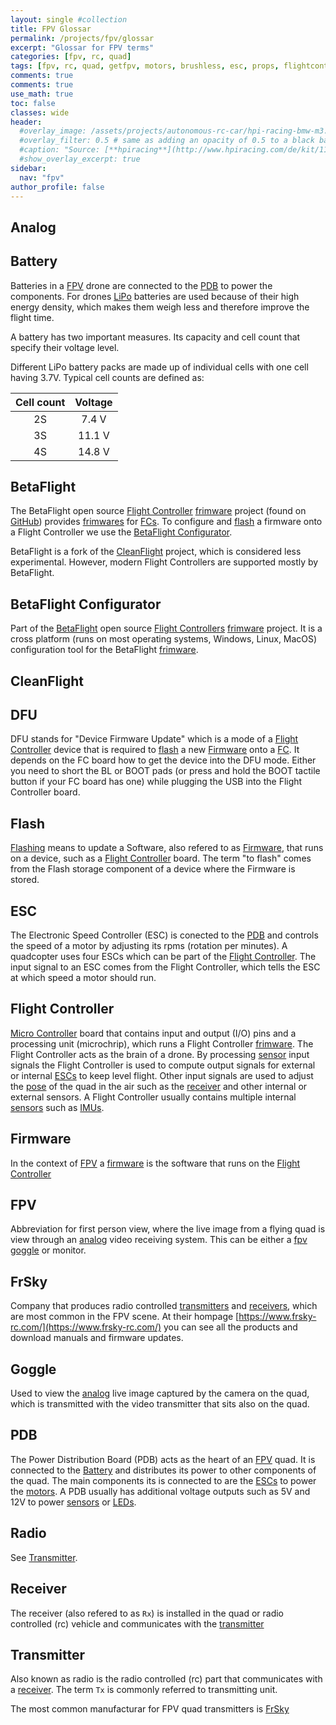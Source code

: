 ```yaml
---
layout: single #collection
title: FPV Glossar
permalink: /projects/fpv/glossar
excerpt: "Glossar for FPV terms"
categories: [fpv, rc, quad]
tags: [fpv, rc, quad, getfpv, motors, brushless, esc, props, flightcontroller, antennas, camera, goggles, frsky, fatshark]
comments: true
comments: true
use_math: true
toc: false
classes: wide
header:
  #overlay_image: /assets/projects/autonomous-rc-car/hpi-racing-bmw-m3.png
  #overlay_filter: 0.5 # same as adding an opacity of 0.5 to a black background
  #caption: "Source: [**hpiracing**](http://www.hpiracing.com/de/kit/114343)"
  #show_overlay_excerpt: true
sidebar:
  nav: "fpv"
author_profile: false
---
```


## Analog

## Battery

Batteries in a [FPV](/projects/fpv/glossar/#fpv) drone are connected to the [PDB](/projects/fpv/glossar/#pdb) to power the components. For drones [LiPo](/projects/fpv/glossar/#lipo) batteries are used 
because of their high energy density, which makes them weigh less and therefore improve the flight time.

A battery has two important measures. Its capacity and cell count that specify their voltage level.

Different LiPo battery packs are made up of individual cells with one cell having 3.7V. Typical cell counts are defined as:

| Cell count | Voltage |
|:----------:|:-------:|
| 2S         |  7.4 V  |
| 3S         |  11.1 V |
| 4S         |  14.8 V |

## BetaFlight

The BetaFlight open source [Flight Controller](/projects/fpv/glossar/#flight-controller) [frimware](/projects/fpv/glossar/#firmware) project (found on [GitHub](https://github.com/betaflight)) provides
[frimwares](/projects/fpv/glossar/#firmware) for [FCs](/projects/fpv/glossar/#flight-controller). To configure and [flash](/projects/fpv/glossar/#flash) a firmware onto a Flight Controller we use 
the [BetaFlight Configurator](/projects/fpv/glossar/#betaflight-configurator).

BetaFlight is a fork of the [CleanFlight](/projects/fpv/glossar/#clean-flight) project, which is considered less experimental. However, modern Flight Controllers are supported mostly by BetaFlight. 

## BetaFlight Configurator

Part of the [BetaFlight](/projects/fpv/glossar/#betaflight) open source [Flight Controllers](/projects/fpv/glossar/#flight-controller) [frimware](/projects/fpv/glossar/#firmware) project.
It is a cross platform (runs on most operating systems, Windows, Linux, MacOS) configuration tool for the BetaFlight [frimware](/projects/fpv/glossar/#firmware).

## CleanFlight



## DFU

DFU stands for "Device Firmware Update" which is a mode of a [Flight Controller](/projects/fpv/glossar/#flight-controller) 
device that is required to [flash](/projects/fpv/glossar/#flash) a new [Firmware](/project/fpv/glossar/#firmware) onto a [FC](/projects/fpv/glossar/#flight-controller). It depends on the FC board how to get the device into the DFU mode. 
Either you need to short the BL or BOOT pads (or press and hold the BOOT tactile button if your FC board has one) while 
plugging the USB into the Flight Controller board.

## Flash

[Flashing](https://en.wikipedia.org/wiki/Firmware#Flashing) means to update a Software, 
also refered to as [Firmware](/projects/fpv/glossar/#firmware), that runs on a device,
such as a [Flight Controller](/projects/fpv/glossar/#flight-controller) board. The term "to flash" comes from the 
Flash storage component of a device where the Firmware is stored.

## ESC

The Electronic Speed Controller (ESC) is conected to the [PDB](/projects/fpv/glossar/#pdb) and 
controls the speed of a motor by adjusting its rpms (rotation per minutes). 
A quadcopter uses four ESCs which can be part of the [Flight Controller](/projects/fpv/glossar/#flight-controller). 
The input signal to an ESC comes from the Flight Controller, which tells the ESC at which speed a motor should run.

## Flight Controller

[Micro Controller]() board that contains input and output (I/O) pins and a processing unit (microchrip), 
which runs a Flight Controller [frimware](/projects/fpv/glossar/#firmware). 
The Flight Controller acts as the brain of a drone.
By processing [sensor](/projects/fpv/glossar/#sensor) input signals the Flight Controller is used to compute output signals for external or internal [ESCs](/projects/fpv/glossar/#esc) to keep level flight. Other input signals are used to adjust the [pose](/projects/fpv/glossar/#pose) of the quad in the air such as the [receiver](/projects/fpv/glossar/#receiver) and other internal or external sensors. A Flight Controller usually
contains multiple internal [sensors](/projects/fpv/glossar/#sensor) such as [IMUs](/projects/fpv/glossar/#imu).

## Firmware

In the context of [FPV](/projects/fpv/glossar/#fpv) a [firmware](https://en.wikipedia.org/wiki/Firmware) is the software that runs on the [Flight Controller](/projects/fpv/glossar/#flight-controller)

## FPV

Abbreviation for first person view, where the live image from a flying quad is view through an [analog](/projects/fpv/glossar/#analog) video receiving system. This can be either a [fpv goggle](/projects/fpv/glossar/#goggle) or monitor.

## FrSky

Company that produces radio controlled [transmitters](/projects/fpv/glossar/#transmitter) and [receivers](/projects/fpv/glossar/#receiver), which are most common in the FPV scene. At their hompage [https://www.frsky-rc.com/](https://www.frsky-rc.com/) you can see all the products and download manuals and firmware updates. 

## Goggle

Used to view the [analog](/projects/fpv/glossar/#analog) live image captured by the camera on the quad, which is transmitted with the video transmitter that sits also on the quad.

## PDB

The Power Distribution Board (PDB) acts as the heart of an [FPV](/projects/fpv/glossar/#fpv) quad. 
It is connected to the [Battery](/projects/fpv/glossar/#battery) and distributes its power to other components of the quad. The main components its is connected to are the [ESCs](/projects/fpv/glossar/#esc) to power the 
[motors](/projects/fpv-quad/fpv-glossar/#motor). A PDB usually has additional voltage outputs such as 5V and 12V to power 
[sensors](/projects/fpv/glossar/#sensor) or [LEDs](/projects/fpv/glossar/#led).

## Radio

See [Transmitter](/projects/fpv/glossar/#transmitter).

## Receiver

The receiver (also refered to as `Rx`) is installed in the quad or radio controlled (rc) vehicle and communicates with the [transmitter](/projects/fpv/glossar/#transmitter)


## Transmitter

Also known as radio is the radio controlled (rc) part that communicates with a [receiver](/projects/fpv/glossar/#receiver). The term `Tx` is commonly referred to transmitting unit.

The most common manufacturar for FPV quad transmitters is [FrSky](/projects/fpv/glossar/#frsky)
